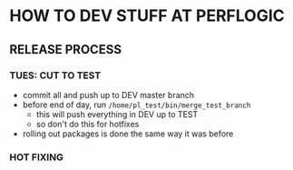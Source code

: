 # HOW TO DEV STUFF AT PERFLOGIC

## RELEASE PROCESS

### TUES: CUT TO TEST
* commit all and push up to DEV master branch
* before end of day, run `/home/pl_test/bin/merge_test_branch`
	* this will push everything in DEV up to TEST
	* so don't do this for hotfixes
* rolling out packages is done the same way it was before

### HOT FIXING
